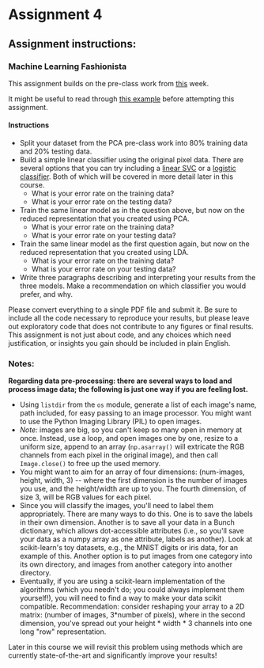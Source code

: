 # Assignment 4

## Assignment instructions:

### Machine Learning Fashionista

This assignment builds on the pre-class work from [this](https://github.com/minerva-university/cs156/tree/master/session07) week.

It might be useful to read through [this example](http://scikit-learn.org/stable/auto_examples/decomposition/plot_pca_vs_lda.html) before attempting this assignment.

#### Instructions

- Split your dataset from the PCA pre-class work into 80% training data and 20% testing data.
- Build a simple linear classifier using the original pixel data. There are several options that you can try including a [linear SVC](http://scikit-learn.org/stable/modules/generated/sklearn.svm.LinearSVC.html#examples-using-sklearn-svm-linearsvc) or a [logistic classifier](http://scikit-learn.org/stable/modules/generated/sklearn.linear_model.LogisticRegression.html#examples-using-sklearn-linear-model-logisticregression). Both of which will be covered in more detail later in this course.
  - What is your error rate on the training data?
  - What is your error rate on the testing data?
- Train the same linear model as in the question above, but now on the reduced representation that you created using PCA.
  - What is your error rate on the training data?
  - What is your error rate on your testing data?
- Train the same linear model as the first question again, but now on the reduced representation that you created using LDA.
  - What is your error rate on the training data?
  - What is your error rate on your testing data?
- Write three paragraphs describing and interpreting your results from the three models. Make a recommendation on which classifier you would prefer, and why.

Please convert everything to a single PDF file and submit it. Be sure to include all the code necessary to reproduce your results, but please leave out exploratory code that does not contribute to any figures or final results. This assignment is not just about code, and any choices which need justification, or insights you gain should be included in plain English.

### Notes:
**Regarding data pre-processing: there are several ways to load and process image data; the following is just one way if you are feeling lost.**

- Using `listdir` from the `os` module, generate a list of each image's name, path included, for easy passing to an image processor. You might want to use the Python Imaging Library (PIL) to open images.
- *Note:* images are big, so you can't keep so many open in memory at once. Instead, use a loop, and open images one by one, resize to a uniform size, append to an array (`np.asarray()` will extricate the RGB channels from each pixel in the original image), and then call `Image.close()` to free up the used memory.
- You might want to aim for an array of four dimensions: (num-images, height, width, 3) -- where the first dimension is the number of images you use, and the height/width are up to you. The fourth dimension, of size 3, will be RGB values for each pixel.
- Since you will classify the images, you'll need to label them appropriately. There are many ways to do this. One is to save the labels in their own dimension. Another is to save all your data in a Bunch dictionary, which allows dot-accessible attributes (i.e., so you'll save your data as a numpy array as one attribute, labels as another). Look at scikit-learn's toy datasets, e.g., the MNIST digits or iris data, for an example of this. Another option is to put images from one category into its own directory, and images from another category into another directory.
- Eventually, if you are using a scikit-learn implementation of the algorithms (which you needn't do; you could always implement them yourself!), you will need to find a way to make your data scikit compatible. Recommendation: consider reshaping your array to a 2D matrix: (number of images, 3*number of pixels), where in the second dimension, you've spread out your height * width * 3 channels into one long "row" representation.

Later in this course we will revisit this problem using methods which are currently state-of-the-art and significantly improve your results!